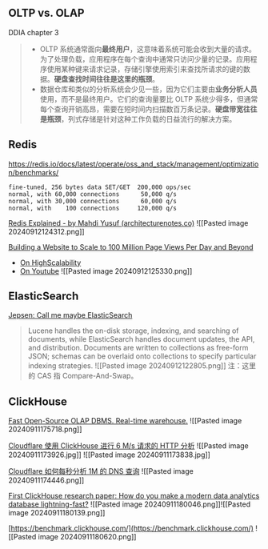 ## OLTP vs. OLAP

DDIA chapter 3

> - OLTP 系统通常面向**最终用户**，这意味着系统可能会收到大量的请求。为了处理负载，应用程序在每个查询中通常只访问少量的记录。应用程序使用某种键来请求记录，存储引擎使用索引来查找所请求的键的数据。**硬盘查找时间往往是这里的瓶颈**。
>- 数据仓库和类似的分析系统会少见一些，因为它们主要由**业务分析人员**使用，而不是最终用户。它们的查询量要比 OLTP 系统少得多，但通常每个查询开销高昂，需要在短时间内扫描数百万条记录。**硬盘带宽往往是瓶颈**，列式存储是针对这种工作负载的日益流行的解决方案。

## Redis

https://redis.io/docs/latest/operate/oss_and_stack/management/optimization/benchmarks/
```
fine-tuned, 256 bytes data SET/GET  200,000 ops/sec
normal, with 60,000 connections      50,000 q/s
normal, with 30,000 connections      60,000 q/s
normal, with    100 connections     120,000 q/s
```

[Redis Explained - by Mahdi Yusuf (architecturenotes.co)](https://architecturenotes.co/p/redis)
![[Pasted image 20240912124312.png]]

[Building a Website to Scale to 100 Million Page Views Per Day and Beyond](https://www.slideshare.net/slideshow/building-a-website-to-scale-to-100-million-page-views-per-day-and-beyond/14760385)
- [On HighScalability](https://highscalability.com/youporn-targeting-200-million-views-a-day-and-beyond/)
- [On Youtube](https://www.youtube.com/watch?v=RlkCdM_f3p4)
![[Pasted image 20240912125330.png]]

## ElasticSearch

[Jepsen: Call me maybe ElasticSearch](https://aphyr.com/posts/317-call-me-maybe-elasticsearch)
> Lucene handles the on-disk storage, indexing, and searching of documents, while ElasticSearch handles document updates, the API, and distribution. Documents are written to collections as free-form JSON; schemas can be overlaid onto collections to specify particular indexing strategies.
![[Pasted image 20240912122805.png]]
注：这里的 CAS 指 Compare-And-Swap。

## ClickHouse
[Fast Open-Source OLAP DBMS. Real-time warehouse.](https://clickhouse.com/)
![[Pasted image 20240911175718.png]]

[Cloudflare 使用 ClickHouse 进行 6 M/s 请求的 HTTP 分析](https://blog.cloudflare.com/http-analytics-for-6m-requests-per-second-using-clickhouse)
![[Pasted image 20240911173926.jpg]]
![[Pasted image 20240911173838.jpg]]

[Cloudflare 如何每秒分析 1M 的 DNS 查询](https://blog.cloudflare.com/how-cloudflare-analyzes-1m-dns-queries-per-second/)
![[Pasted image 20240911174446.png]]

[First ClickHouse research paper: How do you make a modern data analytics database lightning-fast?](https://clickhouse.com/blog/first-clickhouse-research-paper-vldb-lightning-fast-analytics-for-everyone)
![[Pasted image 20240911180046.png]]![[Pasted image 20240911180139.png]]

[https://benchmark.clickhouse.com/](https://benchmark.clickhouse.com/)
![[Pasted image 20240911180620.png]]
